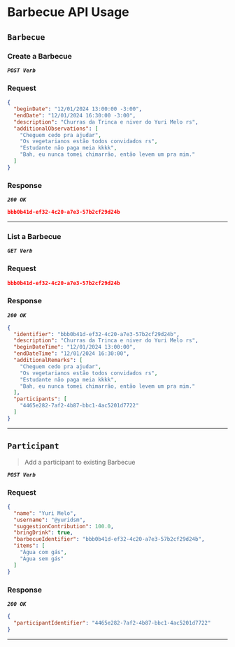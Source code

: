 # Barbecue API Usage

## `Barbecue`

### Create a Barbecue

***`POST Verb`***
### Request
```json
{
  "beginDate": "12/01/2024 13:00:00 -3:00",
  "endDate": "12/01/2024 16:30:00 -3:00",
  "description": "Churras da Trinca e niver do Yuri Melo rs",
  "additionalObservations": [
    "Cheguem cedo pra ajudar",
    "Os vegetarianos estão todos convidados rs",
    "Estudante não paga meia kkkk",
    "Bah, eu nunca tomei chimarrão, então levem um pra mim."
  ]
}
```
### Response
***`200 OK`***
```json
bbb0b41d-ef32-4c20-a7e3-57b2cf29d24b
```
---

### List a Barbecue

***`GET Verb`***

### Request
```json
bbb0b41d-ef32-4c20-a7e3-57b2cf29d24b
```
### Response
***`200 OK`***
```json
{
  "identifier": "bbb0b41d-ef32-4c20-a7e3-57b2cf29d24b",
  "description": "Churras da Trinca e niver do Yuri Melo rs",
  "beginDateTime": "12/01/2024 13:00:00",
  "endDateTime": "12/01/2024 16:30:00",
  "additionalRemarks": [
    "Cheguem cedo pra ajudar",
    "Os vegetarianos estão todos convidados rs",
    "Estudante não paga meia kkkk",
    "Bah, eu nunca tomei chimarrão, então levem um pra mim."
  ],
  "participants": [
    "4465e282-7af2-4b87-bbc1-4ac5201d7722"
  ]
}
```
---

## `Participant`
> Add a participant to existing Barbecue

***`POST Verb`***
### Request
```json
{
  "name": "Yuri Melo",
  "username": "@yuridsm",
  "suggestionContribution": 100.0,
  "bringDrink": true,
  "barbecueIdentifier": "bbb0b41d-ef32-4c20-a7e3-57b2cf29d24b",
  "items": [
    "Água com gás",
    "Água sem gás"
  ]
}
```
### Response
***`200 OK`***
```json
{
  "participantIdentifier": "4465e282-7af2-4b87-bbc1-4ac5201d7722"
}
```
---
